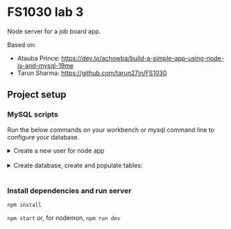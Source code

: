 # FS1030 lab 3

Node server for a job board app.

Based on:

- Atauba Prince: https://dev.to/achowba/build-a-simple-app-using-node-js-and-mysql-19me
- Tarun Sharma: https://github.com/tarun27in/FS1030

## Project setup

### MySQL scripts

Run the below commands on your workbench or mysql command line to configure your database.

<details>
  <summary>Create a new user for node app</summary>

```mysql
USE mysql;
CREATE USER 'nodeclient'@'localhost' IDENTIFIED WITH mysql_native_password BY '123456';
GRANT ALL PRIVILEGES ON *.* TO 'nodeclient'@'localhost';
flush privileges;
```
</details>

<br>

<details>
  <summary>Create database, create and populate tables:</summary>

```mysql
create database if not exists fs1030;

use fs1030;

CREATE TABLE IF NOT EXISTS products (
productID INT UNSIGNED NOT NULL AUTO_INCREMENT,
productCode CHAR(3) NOT NULL DEFAULT '',
name VARCHAR(30) NOT NULL DEFAULT '',
quantity INT UNSIGNED NOT NULL DEFAULT 0,
price DECIMAL(7,2) NOT NULL DEFAULT 99999.99,
PRIMARY KEY (productID)
);

select * from products;

INSERT INTO products (productID, productCode, name, quantity, price) VALUES (1001, 'PEN', 'Pen Red', 5000, 1.23);

INSERT INTO products (productID, productCode, name, quantity, price) VALUES
(NULL, 'PEN', 'Pen Blue', 8000, 1.25),
(NULL, 'PEN', 'Pen Black', 2000, 1.25);

INSERT INTO products (productCode, name, quantity, price) VALUES
('PEC', 'Pencil 2B', 10000, 0.48),
('PEC', 'Pencil 2H', 8000, 0.49);

INSERT INTO products (productCode, name) VALUES ('PEC', 'Pencil HB');

INSERT INTO products values (NULL, NULL, NULL, NULL, NULL);

select name, price from products;
select productID, name from products;

describe products;
show tables;

SELECT name, price FROM products WHERE price < 1.0;
SELECT name, quantity FROM products WHERE quantity <= 2000;
SELECT name, price FROM products WHERE productCode = 'PEN';

SELECT name, price FROM products WHERE name LIKE 'PENCIL%';
SELECT name, price FROM products WHERE name LIKE 'P__ %';

SELECT * FROM products WHERE quantity >= 5000 AND name LIKE 'Pen %';
SELECT * FROM products WHERE quantity >= 5000 AND price < 1.24 AND name LIKE 'Pen%';
SELECT * FROM products WHERE NOT (quantity >= 5000 AND name LIKE 'Pen%');
SELECT * FROM products WHERE name IN ('Pen Red', 'Pen Black');
SELECT * FROM products WHERE (price BETWEEN 1.0 AND 2.0) AND (quantity BETWEEN 1000 AND 2000);

SELECT * FROM products WHERE productCode IS NULL;
SELECT * FROM products WHERE productCode = NULL;
SELECT * FROM products WHERE name LIKE 'Pen %' ORDER BY price DESC;
SELECT * FROM products WHERE name LIKE 'Pen %' ORDER BY price DESC, quantity;

SELECT * FROM products ORDER BY price LIMIT 2;
SELECT * FROM products ORDER BY price LIMIT 2, 1;

SELECT productID AS ID, productCode AS Code, name AS Description, price AS `Unit Price` FROM products ORDER BY ID;
SELECT CONCAT(productCode, ' - ', name) AS `Product Description`, price FROM products;

 SELECT price FROM products;
 SELECT DISTINCT price AS `Distinct Price` FROM products;
 SELECT DISTINCT price, name FROM products;

 SELECT * FROM products ORDER BY productCode, productID;
 SELECT * FROM products GROUP BY productCode;
```

</details>

<br>

### Install dependencies and run server

`npm install`

`npm start` or, for nodemon, `npm run dev`
